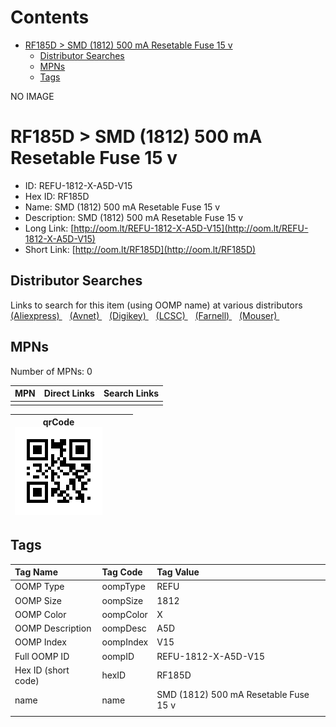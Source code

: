 



Contents
========

* [RF185D > SMD (1812) 500 mA Resetable Fuse 15 v](#rf185d--smd-1812-500-ma-resetable-fuse-15-v)
	* [Distributor Searches](#distributor-searches)
	* [MPNs](#mpns)
	* [Tags](#tags)
  
NO IMAGE  
# RF185D > SMD (1812) 500 mA Resetable Fuse 15 v

- ID: REFU-1812-X-A5D-V15
- Hex ID: RF185D
- Name: SMD (1812) 500 mA Resetable Fuse 15 v
- Description: SMD (1812) 500 mA Resetable Fuse 15 v
- Long Link: [http://oom.lt/REFU-1812-X-A5D-V15](http://oom.lt/REFU-1812-X-A5D-V15)
- Short Link: [http://oom.lt/RF185D](http://oom.lt/RF185D)

## Distributor Searches
  
Links to search for this item (using OOMP name) at various distributors  
[(Aliexpress) ](https://www.aliexpress.com/wholesale?SearchText=1117SMD+1812+500+mA+Resetable+Fuse+15+v)&nbsp;&nbsp;&nbsp;[(Avnet) ](https://www.avnet.com/shop/us/search/SMD+1812+500+mA+Resetable+Fuse+15+v)&nbsp;&nbsp;&nbsp;[(Digikey) ](https://www.digikey.co.uk/en/products/result?s=SMD+1812+500+mA+Resetable+Fuse+15+v)&nbsp;&nbsp;&nbsp;[(LCSC) ](https://www.lcsc.com/search?q=SMD+1812+500+mA+Resetable+Fuse+15+v)&nbsp;&nbsp;&nbsp;[(Farnell) ](https://uk.farnell.com/search?st=SMD+1812+500+mA+Resetable+Fuse+15+v)&nbsp;&nbsp;&nbsp;[(Mouser) ](https://www.mouser.com/c/?q=SMD+1812+500+mA+Resetable+Fuse+15+v)&nbsp;&nbsp;&nbsp;
## MPNs
  
Number of MPNs: 0  

|MPN|Direct Links|Search Links|
| :--- | :--- | :--- |
||||
  

|qrCode<br>[![](https://raw.githubusercontent.com/oomlout/oomlout_OOMP_parts_V2/main/REFU/1812/X/A5D/V15/qrCode_140.png)](https://github.com/oomlout/oomlout_OOMP_parts_V2/tree/main/REFU/1812/X/A5D/V15/qrCode.png)||||
| :---: | :---: | :---: | :---: |

## Tags
  

|Tag Name|Tag Code|Tag Value|
| :--- | :--- | :--- |
|OOMP Type|oompType|REFU|
|OOMP Size|oompSize|1812|
|OOMP Color|oompColor|X|
|OOMP Description|oompDesc|A5D|
|OOMP Index|oompIndex|V15|
|Full OOMP ID|oompID|REFU-1812-X-A5D-V15|
|Hex ID (short code)|hexID|RF185D|
|name|name|SMD (1812) 500 mA Resetable Fuse 15 v|
||||
